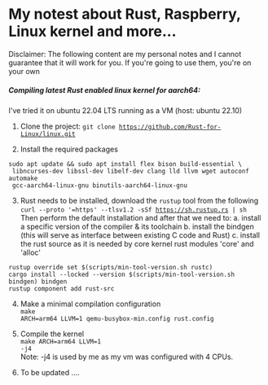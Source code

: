 # My notest about Rust, Raspberry, Linux kernel and more...

Disclaimer: The following content are my personal notes and I cannot guarantee that
it will work for you. If you're going to use them, you're on your own

##### Compiling latest Rust enabled linux kernel for aarch64:

I've tried it on ubuntu 22.04 LTS running as a VM (host: ubuntu 22.10)

1. Clone the project: 
<code>git clone https://github.com/Rust-for-Linux/linux.git</code>

2. Install the required packages

```
sudo apt update && sudo apt install flex bison build-essential \
 libncurses-dev libssl-dev libelf-dev clang lld llvm wget autoconf automake
 gcc-aarch64-linux-gnu binutils-aarch64-linux-gnu
 ```

3. Rust needs to be installed, download the <code>rustup</code> tool from the following<br>
<code>curl --proto '=https' --tlsv1.2 -sSf https://sh.rustup.rs | sh</code><br>
Then perform the default installation and after that we need to:
a. install a specific version of the compiler & its toolchain 
b. install the bindgen (this will serve as interface between existing C code and Rust)
c. install the rust source as it is needed by core kernel rust modules 'core' and 'alloc'
```
rustup override set $(scripts/min-tool-version.sh rustc)
cargo install --locked --version $(scripts/min-tool-version.sh bindgen) bindgen
rustup component add rust-src
```

4. Make a minimal compilation configuration<br>
 <code>make ARCH=arm64 LLVM=1 qemu-busybox-min.config rust.config</code>

5. Compile the kernel<br>
 <code>make ARCH=arm64 LLVM=1 -j4</code><br>
Note: -j4 is used by me as my vm was configured with 4 CPUs.

6. To be updated ....